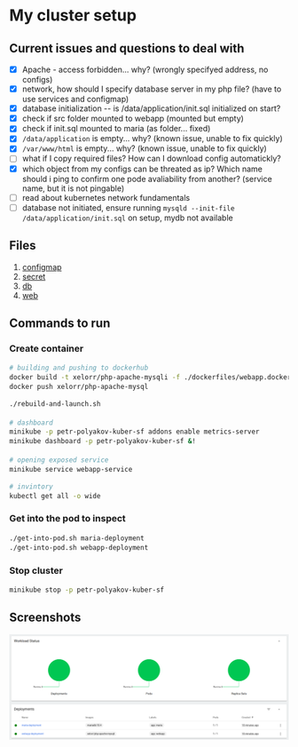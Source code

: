 # My cluster setup

## Current issues and questions to deal with

- [x] Apache - access forbidden... why? (wrongly specifyed address, no configs)
- [x] network, how should I specify database server in my php file? (have to use services and configmap)
- [x] database initialization -- is /data/application/init.sql initialized on start?
- [x] check if src folder mounted to webapp (mounted but empty)
- [x] check if init.sql mounted to maria (as folder... fixed)
- [x] `/data/application` is empty... why? (known issue, unable to fix quickly)
- [x] `/var/www/html` is empty... why? (known issue, unable to fix quickly)
- [ ] what if I copy required files? How can I download config automatickly?
- [x] which object from my configs can be threated as ip? Which name should i ping to confirm one pode avaliability from another? (service name, but it is not pingable)
- [ ] read about kubernetes network fundamentals
- [ ] database not initiated, ensure running `mysqld --init-file /data/application/init.sql` on setup, mydb not available

## Files

1. [configmap](./configmap.yaml)
2. [secret](./secret.yaml)
3. [db](./db.yaml)
4. [web](./web.yaml)

## Commands to run

### Create container

```bash
# building and pushing to dockerhub
docker build -t xelorr/php-apache-mysqli -f ./dockerfiles/webapp.docker .
docker push xelorr/php-apache-mysql
```

```bash
./rebuild-and-launch.sh

# dashboard
minikube -p petr-polyakov-kuber-sf addons enable metrics-server
minikube dashboard -p petr-polyakov-kuber-sf &!

# opening exposed service
minikube service webapp-service
```

```bash
# invintory
kubectl get all -o wide
```

### Get into the pod to inspect

```bash
./get-into-pod.sh maria-deployment
./get-into-pod.sh webapp-deployment
```

### Stop cluster

```bash
minikube stop -p petr-polyakov-kuber-sf
```

## Screenshots

![](./dashboard.png)
